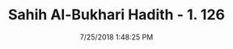 ---
title        : "Sahih Al-Bukhari Hadith - 1. 126"
date         : 7/25/2018 1:48:25 PM
draft        : false
type         : "hadith"
layout       : "hadith"
BookCode     : "SHB"
VolumeNumber : "1"
HadithNumber : "126"
categories  :  ["Knowledge-To ask about a religious matter and to give a religious verdict"]
tags  :  ["Abdullah bin Amar"]
---